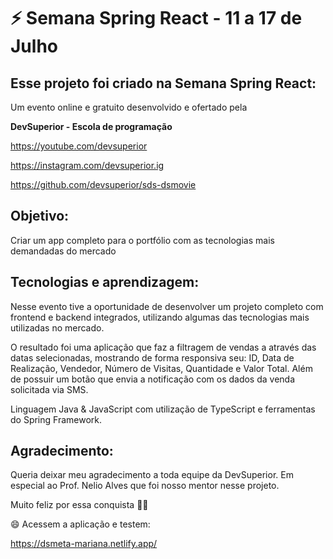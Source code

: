 # :zap: Semana Spring React - 11 a 17 de Julho

## Esse projeto foi criado na Semana Spring React: 
	
Um evento online e gratuito desenvolvido e ofertado pela 

**DevSuperior - Escola de programação**

https://youtube.com/devsuperior

https://instagram.com/devsuperior.ig

https://github.com/devsuperior/sds-dsmovie
	
## Objetivo: 

Criar um app completo para o portfólio com as tecnologias mais demandadas do mercado

## Tecnologias e aprendizagem:
Nesse evento tive a oportunidade de desenvolver um projeto completo com frontend e backend integrados,
utilizando algumas das tecnologias mais utilizadas no mercado. 

O resultado foi uma aplicação que faz a filtragem de vendas a através das datas selecionadas,
mostrando de forma responsiva seu: ID, Data de Realização, Vendedor, Número de Visitas,	Quantidade e Valor Total. 
Além de possuir um botão que envia a notificação com os dados da venda solicitada via SMS.

Linguagem Java & JavaScript com utilização de TypeScript e ferramentas do Spring Framework.


## Agradecimento:
Queria deixar meu agradecimento a toda equipe da DevSuperior. 
Em especial ao Prof. Nelio Alves que foi nosso mentor nesse projeto.

Muito feliz por essa conquista :purple_heart::purple_heart:

:smile: Acessem a aplicação e testem: 

https://dsmeta-mariana.netlify.app/
